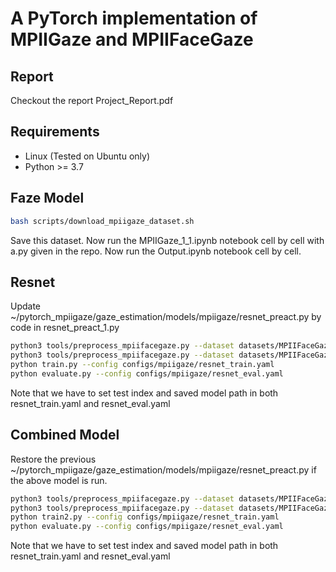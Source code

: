 # A PyTorch implementation of MPIIGaze and MPIIFaceGaze

## Report
Checkout the report Project_Report.pdf

## Requirements

* Linux (Tested on Ubuntu only)
* Python >= 3.7



## Faze Model


```bash
bash scripts/download_mpiigaze_dataset.sh
```
Save this dataset. 
Now run the MPIIGaze_1_1.ipynb notebook cell by cell with a.py given in the repo. 
Now run the Output.ipynb notebook cell by cell.

## Resnet
Update ~/pytorch_mpiigaze/gaze_estimation/models/mpiigaze/resnet_preact.py by code in resnet_preact_1.py
```bash
python3 tools/preprocess_mpiifacegaze.py --dataset datasets/MPIIFaceGaze_normalized -o datasets/
python3 tools/preprocess_mpiifacegaze.py --dataset datasets/MPIIFaceGaze_normalized -o datasets/
python train.py --config configs/mpiigaze/resnet_train.yaml
python evaluate.py --config configs/mpiigaze/resnet_eval.yaml
```

Note that we have to set test index and saved model path in both resnet_train.yaml and resnet_eval.yaml


## Combined Model


Restore the previous ~/pytorch_mpiigaze/gaze_estimation/models/mpiigaze/resnet_preact.py if the above model is run.
```bash
python3 tools/preprocess_mpiifacegaze.py --dataset datasets/MPIIFaceGaze_normalized -o datasets/
python3 tools/preprocess_mpiifacegaze.py --dataset datasets/MPIIFaceGaze_normalized -o datasets/
python train2.py --config configs/mpiigaze/resnet_train.yaml
python evaluate.py --config configs/mpiigaze/resnet_eval.yaml
```

Note that we have to set test index and saved model path in both resnet_train.yaml and resnet_eval.yaml





